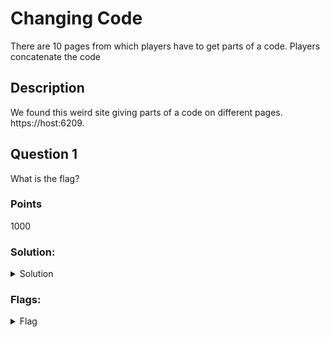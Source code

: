 # Changing Code

There are 10 pages from which players have to get parts of a code. Players concatenate the code 

## Description

We found this weird site giving parts of a code on different pages. https://host:6209.

## Question 1

What is the flag?

### Points

1000

### Solution:

<details>
<summary>Solution</summary>

See `solve.py`.
</details>

### Flags:

<details>
<summary>Flag</summary>

`ODUCTF{27de9783395536a64b89ae29fcb695da}`
</details>
